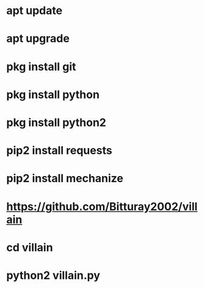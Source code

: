 

# apt update
# apt upgrade
# pkg install git
# pkg install python
# pkg install python2
# pip2 install requests
# pip2 install mechanize
# https://github.com/Bitturay2002/villain
# cd villain
# python2 villain.py
